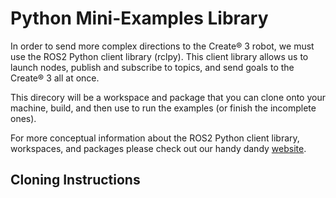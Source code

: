# Python Mini-Examples Library

In order to send more complex directions to the Create® 3 robot, we must use the ROS2 Python client library (rclpy). This client library allows us to launch nodes, publish and subscribe to topics, and send goals to the Create® 3 all at once. 

This direcory will be a workspace and package that you can clone onto your machine, build, and then use to run the examples (or finish the incomplete ones). 

For more conceptual information about the ROS2 Python client library, workspaces, and packages please check out our handy dandy [website](https://katewujciak1.wixsite.com/projectcreate/running-py-files-with-ros2).

## Cloning Instructions 
